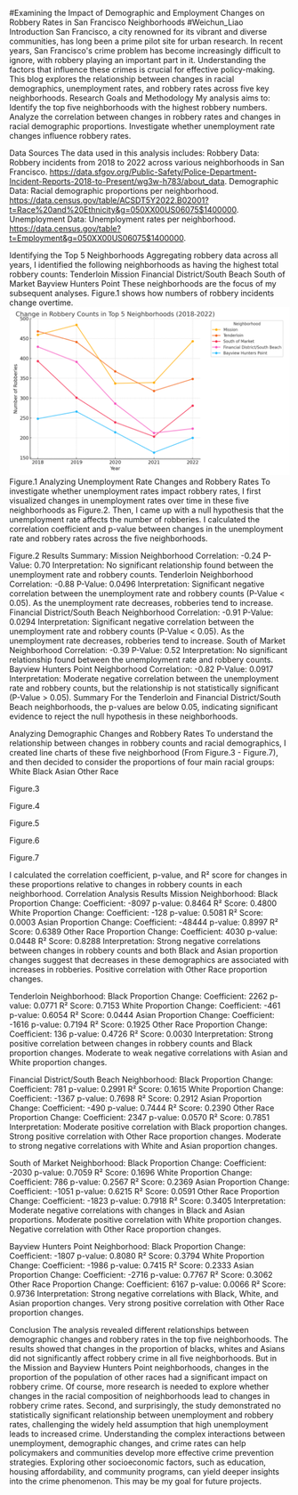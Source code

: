 #Examining the Impact of Demographic and Employment Changes on Robbery Rates in San Francisco Neighborhoods
#Weichun_Liao
Introduction
San Francisco, a city renowned for its vibrant and diverse communities, has long been a prime pilot site for urban research. In recent years, San Francisco's crime problem has become increasingly difficult to ignore, with robbery playing an important part in it. Understanding the factors that influence these crimes is crucial for effective policy-making. This blog explores the relationship between changes in racial demographics, unemployment rates, and robbery rates across five key neighborhoods.
Research Goals and Methodology
My analysis aims to:
Identify the top five neighborhoods with the highest robbery numbers.
Analyze the correlation between changes in robbery rates and changes in racial demographic proportions.
Investigate whether unemployment rate changes influence robbery rates.


Data Sources
The data used in this analysis includes:
Robbery Data: Robbery incidents from 2018 to 2022 across various neighborhoods in San Francisco. https://data.sfgov.org/Public-Safety/Police-Department-Incident-Reports-2018-to-Present/wg3w-h783/about_data. 
Demographic Data: Racial demographic proportions per neighborhood. https://data.census.gov/table/ACSDT5Y2022.B02001?t=Race%20and%20Ethnicity&g=050XX00US06075$1400000. 
Unemployment Data: Unemployment rates per neighborhood. https://data.census.gov/table?t=Employment&g=050XX00US06075$1400000. 

Identifying the Top 5 Neighborhoods
Aggregating robbery data across all years, I identified the following neighborhoods as having the highest total robbery counts:
Tenderloin
Mission
Financial District/South Beach
South of Market
Bayview Hunters Point
These neighborhoods are the focus of my subsequent analyses. Figure.1 shows how numbers of robbery incidents change overtime. 
![Description of the Image](top_5_robbery_neighborhoods_line_chart_2018_2022.png)
Figure.1
Analyzing Unemployment Rate Changes and Robbery Rates
To investigate whether unemployment rates impact robbery rates, I first visualized changes in unemployment rates over time in these five neighborhoods as Figure.2. Then, I came up with a  null hypothesis that the unemployment rate affects the number of robberies. I calculated the correlation coefficient and p-value between changes in the unemployment rate and robbery rates across the five neighborhoods. 

Figure.2
Results Summary:
Mission Neighborhood
Correlation: -0.24
P-Value: 0.70
Interpretation: No significant relationship found between the unemployment rate and robbery counts.
Tenderloin Neighborhood
Correlation: -0.88
P-Value: 0.0496
Interpretation: Significant negative correlation between the unemployment rate and robbery counts (P-Value < 0.05). As the unemployment rate decreases, robberies tend to increase.
Financial District/South Beach Neighborhood
Correlation: -0.91
P-Value: 0.0294
Interpretation: Significant negative correlation between the unemployment rate and robbery counts (P-Value < 0.05). As the unemployment rate decreases, robberies tend to increase.
South of Market Neighborhood
Correlation: -0.39
P-Value: 0.52
Interpretation: No significant relationship found between the unemployment rate and robbery counts.
Bayview Hunters Point Neighborhood
Correlation: -0.82
P-Value: 0.0917
Interpretation: Moderate negative correlation between the unemployment rate and robbery counts, but the relationship is not statistically significant (P-Value > 0.05).
Summary
For the Tenderloin and Financial District/South Beach neighborhoods, the p-values are below 0.05, indicating significant evidence to reject the null hypothesis in these neighborhoods.

Analyzing Demographic Changes and Robbery Rates
To understand the relationship between changes in robbery counts and racial demographics, I created line charts of these five neighborhood (From Figure.3 - Figure.7), and then decided to consider the proportions of four main racial groups:
White
Black
Asian
Other Race

Figure.3


Figure.4


Figure.5


Figure.6


Figure.7

I calculated the correlation coefficient, p-value, and R² score for changes in these proportions relative to changes in robbery counts in each neighborhood.
Correlation Analysis Results
Mission Neighborhood:
Black Proportion Change:
Coefficient: -8097
p-value: 0.8464
R² Score: 0.4800
White Proportion Change:
Coefficient: -128
p-value: 0.5081
R² Score: 0.0003
Asian Proportion Change:
Coefficient: -48444
p-value: 0.8997
R² Score: 0.6389
Other Race Proportion Change:
Coefficient: 4030
p-value: 0.0448
R² Score: 0.8288
Interpretation:
Strong negative correlations between changes in robbery counts and both Black and Asian proportion changes suggest that decreases in these demographics are associated with increases in robberies.
Positive correlation with Other Race proportion changes.

Tenderloin Neighborhood:
Black Proportion Change:
Coefficient: 2262
p-value: 0.0771
R² Score: 0.7153
White Proportion Change:
Coefficient: -461
p-value: 0.6054
R² Score: 0.0444
Asian Proportion Change:
Coefficient: -1616
p-value: 0.7194
R² Score: 0.1925
Other Race Proportion Change:
Coefficient: 136
p-value: 0.4726
R² Score: 0.0030
Interpretation:
Strong positive correlation between changes in robbery counts and Black proportion changes.
Moderate to weak negative correlations with Asian and White proportion changes.

Financial District/South Beach Neighborhood:
Black Proportion Change:
Coefficient: 781
p-value: 0.2991
R² Score: 0.1615
White Proportion Change:
Coefficient: -1367
p-value: 0.7698
R² Score: 0.2912
Asian Proportion Change:
Coefficient: -490
p-value: 0.7444
R² Score: 0.2390
Other Race Proportion Change:
Coefficient: 2347
p-value: 0.0570
R² Score: 0.7851
Interpretation:
Moderate positive correlation with Black proportion changes.
Strong positive correlation with Other Race proportion changes.
Moderate to strong negative correlations with White and Asian proportion changes.

South of Market Neighborhood:
Black Proportion Change:
Coefficient: -2030
p-value: 0.7059
R² Score: 0.1696
White Proportion Change:
Coefficient: 786
p-value: 0.2567
R² Score: 0.2369
Asian Proportion Change:
Coefficient: -1051
p-value: 0.6215
R² Score: 0.0591
Other Race Proportion Change:
Coefficient: -1823
p-value: 0.7918
R² Score: 0.3405
Interpretation:
Moderate negative correlations with changes in Black and Asian proportions.
Moderate positive correlation with White proportion changes.
Negative correlation with Other Race proportion changes.

Bayview Hunters Point Neighborhood:
Black Proportion Change:
Coefficient: -1807
p-value: 0.8080
R² Score: 0.3794
White Proportion Change:
Coefficient: -1986
p-value: 0.7415
R² Score: 0.2333
Asian Proportion Change:
Coefficient: -2716
p-value: 0.7767
R² Score: 0.3062
Other Race Proportion Change:
Coefficient: 6167
p-value: 0.0066
R² Score: 0.9736
Interpretation:
Strong negative correlations with Black, White, and Asian proportion changes.
Very strong positive correlation with Other Race proportion changes.


Conclusion
The analysis revealed different relationships between demographic changes and robbery rates in the top five neighborhoods. The results showed that changes in the proportion of blacks, whites and Asians did not significantly affect robbery crime in all five neighborhoods. But in the Mission and Bayview Hunters Point neighborhoods, changes in the proportion of the population of other races had a significant impact on robbery crime. Of course, more research is needed to explore whether changes in the racial composition of neighborhoods lead to changes in robbery crime rates. Second, and surprisingly, the study demonstrated no statistically significant relationship between unemployment and robbery rates, challenging the widely held assumption that high unemployment leads to increased crime. Understanding the complex interactions between unemployment, demographic changes, and crime rates can help policymakers and communities develop more effective crime prevention strategies. Exploring other socioeconomic factors, such as education, housing affordability, and community programs, can yield deeper insights into the crime phenomenon. This may be my goal for future projects.

